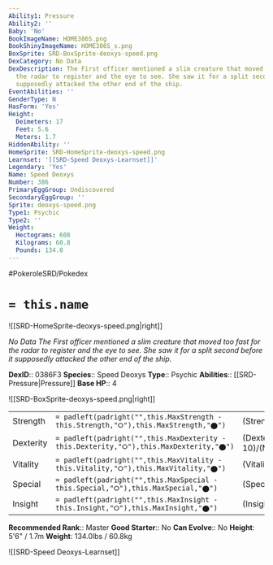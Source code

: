 ```yaml
---
Ability1: Pressure
Ability2: ''
Baby: 'No'
BookImageName: HOME386S.png
BookShinyImageName: HOME386S_s.png
BoxSprite: SRD-BoxSprite-deoxys-speed.png
DexCategory: No Data
DexDescription: The First officer mentioned a slim creature that moved too fast for
  the radar to register and the eye to see. She saw it for a split second before it
  supposedly attacked the other end of the ship.
EventAbilities: ''
GenderType: N
HasForm: 'Yes'
Height:
  Deimeters: 17
  Feet: 5.6
  Meters: 1.7
HiddenAbility: ''
HomeSprite: SRD-HomeSprite-deoxys-speed.png
Learnset: '[[SRD-Speed Deoxys-Learnset]]'
Legendary: 'Yes'
Name: Speed Deoxys
Number: 386
PrimaryEggGroup: Undiscovered
SecondaryEggGroup: ''
Sprite: deoxys-speed.png
Type1: Psychic
Type2: ''
Weight:
  Hectograms: 608
  Kilograms: 60.8
  Pounds: 134.0
---
```


#PokeroleSRD/Pokedex

# `= this.name`

![[SRD-HomeSprite-deoxys-speed.png|right]]

*No Data*
*The First officer mentioned a slim creature that moved too fast for the radar to register and the eye to see. She saw it for a split second before it supposedly attacked the other end of the ship.*

**DexID**:: 0386F3
**Species**:: Speed Deoxys
**Type**:: Psychic
**Abilities**:: [[SRD-Pressure|Pressure]]
**Base HP**:: 4

![[SRD-BoxSprite-deoxys-speed.png|right]]

|           |                                                                                        |                                          |
| --------- | -------------------------------------------------------------------------------------- | ---------------------------------------- |
| Strength  | `= padleft(padright("",this.MaxStrength - this.Strength,"⭘"),this.MaxStrength,"⬤")`    | (Strength::6)/(MaxStrength::6)   |
| Dexterity | `= padleft(padright("",this.MaxDexterity - this.Dexterity,"⭘"),this.MaxDexterity,"⬤")` | (Dexterity:: 10)/(MaxDexterity::10) |
| Vitality  | `= padleft(padright("",this.MaxVitality - this.Vitality,"⭘"),this.MaxVitality,"⬤")`    | (Vitality::5)/(MaxVitality::5)   |
| Special   | `= padleft(padright("",this.MaxSpecial - this.Special,"⭘"),this.MaxSpecial,"⬤")`       | (Special::6)/(MaxSpecial::6)     |
| Insight   | `= padleft(padright("",this.MaxInsight - this.Insight,"⭘"),this.MaxInsight,"⬤")`       | (Insight::5)/(MaxInsight::5)     |

**Recommended Rank**:: Master
**Good Starter**:: No
**Can Evolve**:: No
**Height**: 5'6" / 1.7m
**Weight**: 134.0lbs / 60.8kg

![[SRD-Speed Deoxys-Learnset]]